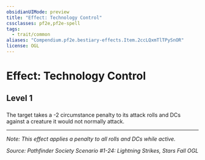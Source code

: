 ```yaml
---
obsidianUIMode: preview
title: "Effect: Technology Control"
cssclasses: pf2e,pf2e-spell
tags:
  - trait/common
aliases: "Compendium.pf2e.bestiary-effects.Item.2ccLQxmTlTPySnOR"
license: OGL
---
```

# Effect: Technology Control
## Level 1
### 






The target takes a -2 circumstance penalty to its attack rolls and DCs against a creature it would not normally attack.

* * *

_Note: This effect applies a penalty to all rolls and DCs while active._

*Source: Pathfinder Society Scenario #1-24: Lightning Strikes, Stars Fall*
*OGL*